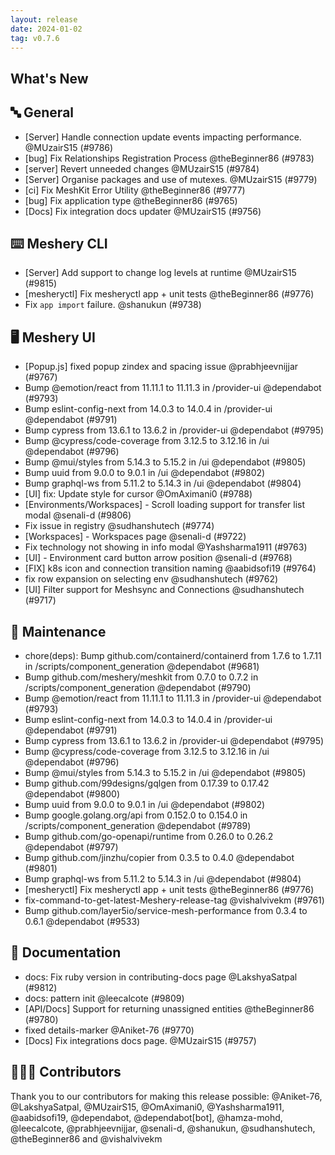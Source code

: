 ```yaml
---
layout: release
date: 2024-01-02
tag: v0.7.6
---
```


## What's New
## 🔤 General
- [Server] Handle connection update events impacting performance. @MUzairS15 (#9786)
- [bug] Fix Relationships Registration Process  @theBeginner86 (#9783)
- [server] Revert unneeded changes @MUzairS15 (#9784)
- [Server] Organise packages and use of mutexes. @MUzairS15 (#9779)
- [ci] Fix MeshKit Error Utility  @theBeginner86 (#9777)
- [bug] Fix application type @theBeginner86 (#9765)
- [Docs] Fix integration docs updater @MUzairS15 (#9756)

## ⌨️ Meshery CLI

- [Server] Add support to change log levels at runtime @MUzairS15 (#9815)
- [mesheryctl] Fix mesheryctl app + unit tests  @theBeginner86 (#9776)
- Fix `app import` failure. @shanukun (#9738)

## 🖥 Meshery UI

- [Popup.js] fixed popup zindex and spacing issue @prabhjeevnijjar (#9767)
- Bump @emotion/react from 11.11.1 to 11.11.3 in /provider-ui @dependabot (#9793)
- Bump eslint-config-next from 14.0.3 to 14.0.4 in /provider-ui @dependabot (#9791)
- Bump cypress from 13.6.1 to 13.6.2 in /provider-ui @dependabot (#9795)
- Bump @cypress/code-coverage from 3.12.5 to 3.12.16 in /ui @dependabot (#9796)
- Bump @mui/styles from 5.14.3 to 5.15.2 in /ui @dependabot (#9805)
- Bump uuid from 9.0.0 to 9.0.1 in /ui @dependabot (#9802)
- Bump graphql-ws from 5.11.2 to 5.14.3 in /ui @dependabot (#9804)
- [UI] fix: Update style for cursor @OmAximani0 (#9788)
- [Environments/Workspaces] - Scroll loading support for transfer list modal @senali-d (#9806)
- Fix issue in registry @sudhanshutech (#9774)
- [Workspaces] - Workspaces page @senali-d (#9722)
- Fix technology not showing in info modal @Yashsharma1911 (#9763)
- [UI] - Environment card button arrow position @senali-d (#9768)
- [FIX]  k8s icon and connection transition naming @aabidsofi19 (#9764)
- fix row expansion on selecting env @sudhanshutech (#9762)
- [UI] Filter support for Meshsync and Connections @sudhanshutech (#9717)

## 🧰 Maintenance

- chore(deps): Bump github.com/containerd/containerd from 1.7.6 to 1.7.11 in /scripts/component_generation @dependabot (#9681)
- Bump github.com/meshery/meshkit from 0.7.0 to 0.7.2 in /scripts/component_generation @dependabot (#9790)
- Bump @emotion/react from 11.11.1 to 11.11.3 in /provider-ui @dependabot (#9793)
- Bump eslint-config-next from 14.0.3 to 14.0.4 in /provider-ui @dependabot (#9791)
- Bump cypress from 13.6.1 to 13.6.2 in /provider-ui @dependabot (#9795)
- Bump @cypress/code-coverage from 3.12.5 to 3.12.16 in /ui @dependabot (#9796)
- Bump @mui/styles from 5.14.3 to 5.15.2 in /ui @dependabot (#9805)
- Bump github.com/99designs/gqlgen from 0.17.39 to 0.17.42 @dependabot (#9800)
- Bump uuid from 9.0.0 to 9.0.1 in /ui @dependabot (#9802)
- Bump google.golang.org/api from 0.152.0 to 0.154.0 in /scripts/component_generation @dependabot (#9789)
- Bump github.com/go-openapi/runtime from 0.26.0 to 0.26.2 @dependabot (#9797)
- Bump github.com/jinzhu/copier from 0.3.5 to 0.4.0 @dependabot (#9801)
- Bump graphql-ws from 5.11.2 to 5.14.3 in /ui @dependabot (#9804)
- [mesheryctl] Fix mesheryctl app + unit tests  @theBeginner86 (#9776)
- fix-command-to-get-latest-Meshery-release-tag @vishalvivekm (#9761)
- Bump github.com/layer5io/service-mesh-performance from 0.3.4 to 0.6.1 @dependabot (#9533)

## 📖 Documentation

- docs: Fix ruby version in contributing-docs page @LakshyaSatpal (#9812)
- docs: pattern init @leecalcote (#9809)
- [API/Docs] Support for returning unassigned entities @theBeginner86 (#9780)
- fixed details-marker @Aniket-76 (#9770)
- [Docs] Fix integrations docs page. @MUzairS15 (#9757)

## 👨🏽‍💻 Contributors

Thank you to our contributors for making this release possible:
@Aniket-76, @LakshyaSatpal, @MUzairS15, @OmAximani0, @Yashsharma1911, @aabidsofi19, @dependabot, @dependabot[bot], @hamza-mohd, @leecalcote, @prabhjeevnijjar, @senali-d, @shanukun, @sudhanshutech, @theBeginner86 and @vishalvivekm

